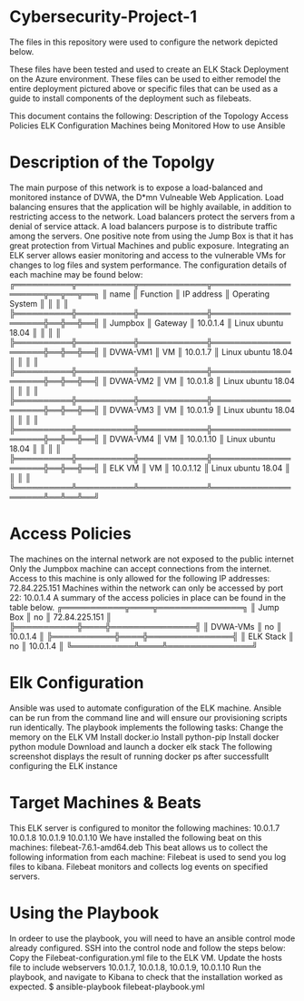 # Cybersecurity-Project-1
The files in this repository were used to configure the network depicted below.

These files have been tested and used to create an ELK Stack Deployment on the Azure environment. These files can be used to either remodel the entire deployment pictured above or specific files that can be used as a guide to install components of the deployment such as filebeats.

This document contains the following:
Description of the Topology
Access Policies
ELK Configuration
Machines being Monitored
How to use Ansible
# Description of the Topolgy
The main purpose of this network is to expose a load-balanced and monitored instance of DVWA, the D*mn Vulneable Web Application.
Load balancing ensures that the application will be highly available, in addition to restricting access to the network.
Load balancers protect the servers from a denial of service attack. A load balancers purpose is to distribute traffic among the servers. One positive note from using the Jump Box is that it has great protection from Virtual Machines and public exposure.
Integrating an ELK server allows easier monitoring and access to the vulnerable VMs for changes to log files and system performance.
The configuration details of each machine may be found below:
╔══════════╦══════════╦════════════╦════════════════════╦══╦══╦══╗
║ name     ║ Function ║ IP address ║ Operating System   ║  ║  ║  ║
╠══════════╬══════════╬════════════╬════════════════════╬══╬══╬══╣
║ Jumpbox  ║ Gateway  ║ 10.0.1.4   ║ Linux ubuntu 18.04 ║  ║  ║  ║
╠══════════╬══════════╬════════════╬════════════════════╬══╬══╬══╣
║ DVWA-VM1 ║ VM       ║ 10.0.1.7   ║ Linux ubuntu 18.04 ║  ║  ║  ║
╠══════════╬══════════╬════════════╬════════════════════╬══╬══╬══╣
║ DVWA-VM2 ║ VM       ║ 10.0.1.8   ║ Linux ubuntu 18.04 ║  ║  ║  ║
╠══════════╬══════════╬════════════╬════════════════════╬══╬══╬══╣
║ DVWA-VM3 ║ VM       ║ 10.0.1.9   ║ Linux ubuntu 18.04 ║  ║  ║  ║
╠══════════╬══════════╬════════════╬════════════════════╬══╬══╬══╣
║ DVWA-VM4 ║ VM       ║ 10.0.1.10  ║ Linux ubuntu 18.04 ║  ║  ║  ║
╠══════════╬══════════╬════════════╬════════════════════╬══╬══╬══╣
║ ELK VM   ║ VM       ║ 10.0.1.12  ║ Linux ubuntu 18.04 ║  ║  ║  ║
╚══════════╩══════════╩════════════╩════════════════════╩══╩══╩══╝
# Access Policies
The machines on the internal network are not exposed to the public internet
Only the Jumpbox machine can accept connections from the internet. Access to this machine is only allowed for the following IP addresses: 72.84.225.151
Machines within the network can only be accessed by port 22: 10.0.1.4
A summary of the access policies in place can be found in the table below.
╔═══════════╦════╦═══════════════╗
║ Jump Box  ║ no ║ 72.84.225.151 ║
╠═══════════╬════╬═══════════════╣
║ DVWA-VMs  ║ no ║ 10.0.1.4      ║
╠═══════════╬════╬═══════════════╣
║ ELK Stack ║ no ║ 10.0.1.4      ║
╚═══════════╩════╩═══════════════╝
# Elk Configuration
Ansible was used to automate configuration of the ELK machine. 
Ansible can be run from the command line and will ensure our provisioning scripts run identically.
The playbook implements the following tasks:
Change the memory on the ELK VM
Install docker.io
Install python-pip
Install docker python module
Download and launch a docker elk stack
The following screenshot displays the result of running docker ps after successfullt configuring the ELK instance

# Target Machines & Beats
This ELK server is configured to monitor the following machines:
10.0.1.7
10.0.1.8
10.0.1.9
10.0.1.10
We have installed the following beat on this machines:
filebeat-7.6.1-amd64.deb
This beat allows us to collect the following information from each machine:
Filebeat is used to send you log files to kibana. Filebeat monitors and collects log events on specified servers.
# Using the Playbook
In ordeer to use the playbook, you will need to have an ansible control mode already configured. 
SSH into the control node and follow the steps below:
Copy the Filebeat-configuration.yml file to the ELK VM.
Update the hosts file to include webservers 10.0.1.7, 10.0.1.8, 10.0.1.9, 10.0.1.10
Run the playbook, and navigate to Kibana to check that the installation worked as expected.
$ ansible-playbook filebeat-playbook.yml
